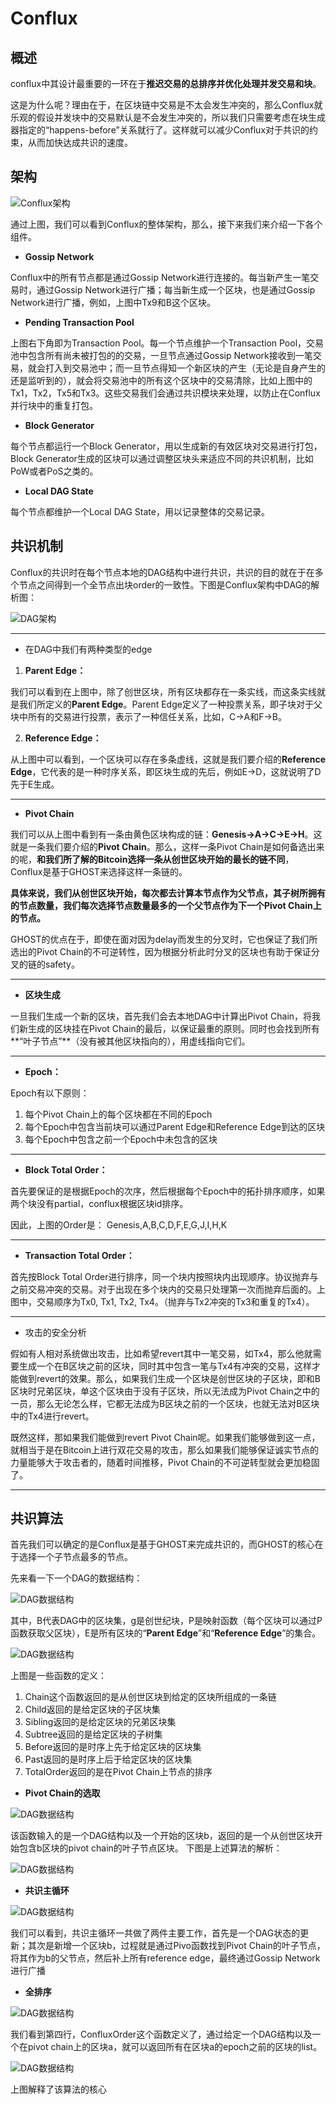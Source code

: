 # Conflux

## 概述

conflux中其设计最重要的一环在于**推迟交易的总排序并优化处理并发交易和块**。

这是为什么呢？理由在于，在区块链中交易是不太会发生冲突的，那么Conflux就乐观的假设并发块中的交易默认是不会发生冲突的，所以我们只需要考虑在块生成器指定的“happens-before”关系就行了。这样就可以减少Conflux对于共识的约束，从而加快达成共识的速度。

## 架构

![Conflux架构](./pics/conflux_1.png)

通过上图，我们可以看到Conflux的整体架构，那么，接下来我们来介绍一下各个组件。

* **Gossip Network**

Conflux中的所有节点都是通过Gossip Network进行连接的。每当新产生一笔交易时，通过Gossip Network进行广播；每当新生成一个区块，也是通过Gossip Network进行广播，例如，上图中Tx9和B这个区块。

* **Pending Transaction Pool**

上图右下角即为Transaction Pool。每一个节点维护一个Transaction Pool，交易池中包含所有尚未被打包的的交易，一旦节点通过Gossip Network接收到一笔交易，就会打入到交易池中；而一旦节点得知一个新区块的产生（无论是自身产生的还是监听到的），就会将交易池中的所有这个区块中的交易清除，比如上图中的Tx1，Tx2，Tx5和Tx3。这些交易我们会通过共识模块来处理，以防止在Conflux并行块中的重复打包。

* **Block Generator**

每个节点都运行一个Block Generator，用以生成新的有效区块对交易进行打包，Block Generator生成的区块可以通过调整区块头来适应不同的共识机制，比如PoW或者PoS之类的。

* **Local DAG State**

每个节点都维护一个Local DAG State，用以记录整体的交易记录。

## 共识机制

Conflux的共识时在每个节点本地的DAG结构中进行共识，共识的目的就在于在多个节点之间得到一个全节点出块order的一致性。下图是Conflux架构中DAG的解析图：

![DAG架构](./pics/conflux_2.png)

------

* 在DAG中我们有两种类型的edge

1. **Parent Edge：**

我们可以看到在上图中，除了创世区块，所有区块都存在一条实线，而这条实线就是我们所定义的**Parent Edge**。Parent Edge定义了一种投票关系，即子块对于父块中所有的交易进行投票，表示了一种信任关系，比如，C->A和F->B。

2. **Reference Edge：**

从上图中可以看到，一个区块可以存在多条虚线，这就是我们要介绍的**Reference Edge**，它代表的是一种时序关系，即区块生成的先后，例如E->D，这就说明了D先于E生成。

------

* **Pivot Chain**

我们可以从上图中看到有一条由黄色区块构成的链：**Genesis->A->C->E->H**。这就是一条我们要介绍的**Pivot Chain**。那么，这样一条Pivot Chain是如何备选出来的呢，**和我们所了解的Bitcoin选择一条从创世区块开始的最长的链不同**，Conflux是基于GHOST来选择这样一条链的。

**具体来说，我们从创世区块开始，每次都去计算本节点作为父节点，其子树所拥有的节点数量，我们每次选择节点数量最多的一个父节点作为下一个Pivot Chain上的节点。**

GHOST的优点在于，即使在面对因为delay而发生的分叉时，它也保证了我们所选出的Pivot Chain的不可逆转性，因为根据分析此时分叉的区块也有助于保证分叉的链的safety。

------

* **区块生成**

一旦我们生成一个新的区块，首先我们会去本地DAG中计算出Pivot Chain，将我们新生成的区块挂在Pivot Chain的最后，以保证最重的原则。同时也会找到所有**“叶子节点”**（没有被其他区块指向的），用虚线指向它们。

------

* **Epoch：**

Epoch有以下原则：

1. 每个Pivot Chain上的每个区块都在不同的Epoch
2. 每个Epoch中包含当前块可以通过Parent Edge和Reference Edge到达的区块
3. 每个Epoch中包含之前一个Epoch中未包含的区块

------

* **Block Total Order：**

首先要保证的是根据Epoch的次序，然后根据每个Epoch中的拓扑排序顺序，如果两个块没有partial，conflux根据区块id排序。

因此，上图的Order是： Genesis,A,B,C,D,F,E,G,J,I,H,K

------

* **Transaction Total Order：**

首先按Block Total Order进行排序，同一个块内按照块内出现顺序。协议抛弃与之前交易冲突的交易。对于出现在多个块内的交易只处理第一次而抛弃后面的。上图中，交易顺序为Tx0, Tx1, Tx2, Tx4。（抛弃与Tx2冲突的Tx3和重复的Tx4）。

------

* 攻击的安全分析

假如有人相对系统做出攻击，比如希望revert其中一笔交易，如Tx4，那么他就需要生成一个在B区块之前的区块，同时其中包含一笔与Tx4有冲突的交易，这样才能做到revert的效果。那么，如果我们生成一个区块是创世区块的子区块，即和B区块时兄弟区块，单这个区块由于没有子区块，所以无法成为Pivot Chain之中的一员，那么无论怎么样，它都无法成为B区块之前的一个区块，也就无法对B区块中的Tx4进行revert。

既然这样，那如果我们能做到revert Pivot Chain呢。如果我们能够做到这一点，就相当于是在Bitcoin上进行双花交易的攻击，那么如果我们能够保证诚实节点的力量能够大于攻击者的，随着时间推移，Pivot Chain的不可逆转型就会更加稳固了。

------

## 共识算法

首先我们可以确定的是Conflux是基于GHOST来完成共识的，而GHOST的核心在于选择一个子节点最多的节点。

先来看一下一个DAG的数据结构：

![DAG数据结构](./pics/conflux_3.png)

其中，B代表DAG中的区块集，g是创世纪块，P是映射函数（每个区块可以通过P函数获取父区块），E是所有区块的“**Parent Edge**”和“**Reference Edge**”的集合。

![DAG数据结构](./pics/conflux_4.png)

上图是一些函数的定义：

1. Chain这个函数返回的是从创世区块到给定的区块所组成的一条链
2. Child返回的是给定区块的子区块集
3. Sibling返回的是给定区块的兄弟区块集
4. Subtree返回的是给定区块的子树集
5. Before返回的是时序上先于给定区块的区块集
6. Past返回的是时序上后于给定区块的区块集
7. TotalOrder返回的是在Pivot Chain上节点的排序

* **Pivot Chain的选取**

![DAG数据结构](./pics/conflux_5.png)

该函数输入的是一个DAG结构以及一个开始的区块b，返回的是一个从创世区块开始包含b区块的pivot chain的叶子节点区块。	下图是上述算法的解析：

![DAG数据结构](./pics/conflux_6.png)

* **共识主循环**

![DAG数据结构](./pics/conflux_7.png)

我们可以看到，共识主循环一共做了两件主要工作，首先是一个DAG状态的更新；其次是新增一个区块b，过程就是通过Pivo函数找到Pivot Chain的叶子节点，将其作为b的父节点，然后补上所有reference edge，最终通过Gossip Network进行广播

* **全排序**

![DAG数据结构](./pics/conflux_8.png)

我们看到第四行，ConfluxOrder这个函数定义了，通过给定一个DAG结构以及一个在pivot chain上的区块a，就可以返回所有在区块a的epoch之前的区块的list。

![DAG数据结构](./pics/conflux_9.png)

上图解释了该算法的核心